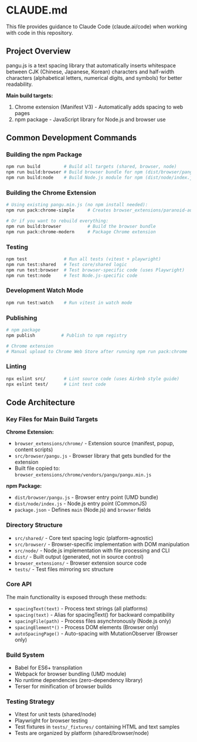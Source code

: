 # CLAUDE.md

This file provides guidance to Claude Code (claude.ai/code) when working with code in this repository.

## Project Overview

pangu.js is a text spacing library that automatically inserts whitespace between CJK (Chinese, Japanese, Korean) characters and half-width characters (alphabetical letters, numerical digits, and symbols) for better readability.

**Main build targets:**
1. Chrome extension (Manifest V3) - Automatically adds spacing to web pages
2. npm package - JavaScript library for Node.js and browser use

## Common Development Commands

### Building the npm Package
```bash
npm run build         # Build all targets (shared, browser, node)
npm run build:browser # Build browser bundle for npm (dist/browser/pangu.js)
npm run build:node    # Build Node.js module for npm (dist/node/index.js)
```

### Building the Chrome Extension
```bash
# Using existing pangu.min.js (no npm install needed):
npm run pack:chrome-simple     # Creates browser_extensions/paranoid-auto-spacing.zip

# Or if you want to rebuild everything:
npm run build:browser          # Build the browser bundle
npm run pack:chrome-modern     # Package Chrome extension
```

### Testing
```bash
npm test              # Run all tests (vitest + playwright)
npm run test:shared   # Test core/shared logic
npm run test:browser  # Test browser-specific code (uses Playwright)
npm run test:node     # Test Node.js-specific code
```

### Development Watch Mode
```bash
npm run test:watch    # Run vitest in watch mode
```

### Publishing
```bash
# npm package
npm publish          # Publish to npm registry

# Chrome extension
# Manual upload to Chrome Web Store after running npm run pack:chrome
```

### Linting
```bash
npx eslint src/       # Lint source code (uses Airbnb style guide)
npx eslint test/      # Lint test code
```

## Code Architecture

### Key Files for Main Build Targets

**Chrome Extension:**
- `browser_extensions/chrome/` - Extension source (manifest, popup, content scripts)
- `src/browser/pangu.js` - Browser library that gets bundled for the extension
- Built file copied to: `browser_extensions/chrome/vendors/pangu/pangu.min.js`

**npm Package:**
- `dist/browser/pangu.js` - Browser entry point (UMD bundle)
- `dist/node/index.js` - Node.js entry point (CommonJS)
- `package.json` - Defines `main` (Node.js) and `browser` fields

### Directory Structure
- `src/shared/` - Core text spacing logic (platform-agnostic)
- `src/browser/` - Browser-specific implementation with DOM manipulation
- `src/node/` - Node.js implementation with file processing and CLI
- `dist/` - Built output (generated, not in source control)
- `browser_extensions/` - Browser extension source code
- `tests/` - Test files mirroring src structure

### Core API
The main functionality is exposed through these methods:
- `spacingText(text)` - Process text strings (all platforms)
- `spacing(text)` - Alias for spacingText() for backward compatibility
- `spacingFile(path)` - Process files asynchronously (Node.js only)
- `spacingElement*()` - Process DOM elements (Browser only)
- `autoSpacingPage()` - Auto-spacing with MutationObserver (Browser only)

### Build System
- Babel for ES6+ transpilation
- Webpack for browser bundling (UMD module)
- No runtime dependencies (zero-dependency library)
- Terser for minification of browser builds

### Testing Strategy
- Vitest for unit tests (shared/node)
- Playwright for browser testing
- Test fixtures in `tests/_fixtures/` containing HTML and text samples
- Tests are organized by platform (shared/browser/node)